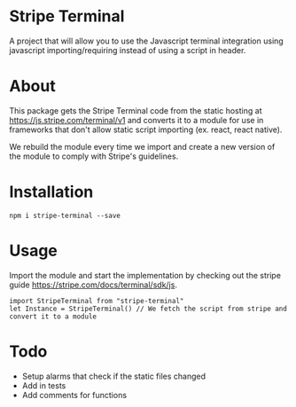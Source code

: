 # Stripe Terminal
A project that will allow you to use the Javascript terminal integration
using javascript importing/requiring instead of using a script in header.

# About
This package gets the Stripe Terminal code from the static hosting at
https://js.stripe.com/terminal/v1 and converts it to a module for use in
frameworks that don't allow static script importing 
(ex. react, react native). 

We rebuild the module every time we import and create a new version of the
module to comply with Stripe's guidelines.  


# Installation
    npm i stripe-terminal --save

# Usage
Import the module and start the implementation by checking out the 
stripe guide https://stripe.com/docs/terminal/sdk/js.

    import StripeTerminal from "stripe-terminal"
    let Instance = StripeTerminal() // We fetch the script from stripe and convert it to a module
    
# Todo
- Setup alarms that check if the static files changed 
- Add in tests
- Add comments for functions 